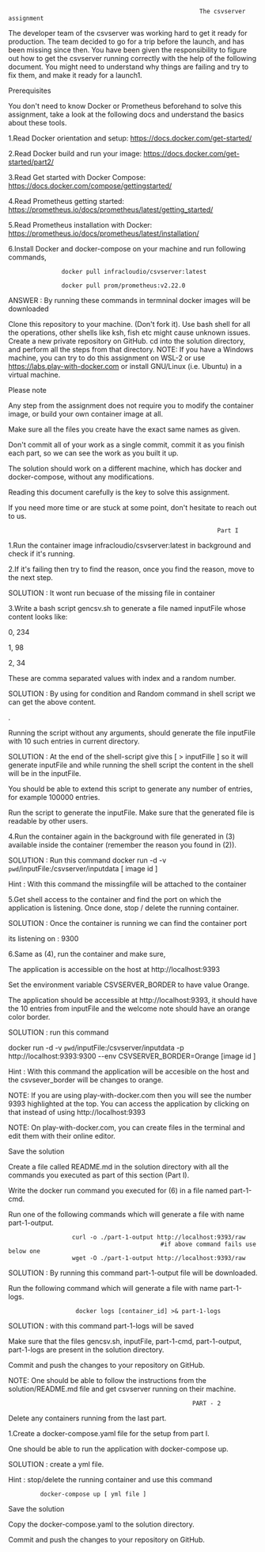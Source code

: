                                                           The csvserver assignment
																													
The developer team of the csvserver was working hard to get it ready for production. The team decided to go for a trip before the launch, and has been missing since then. You have been given the responsibility to figure out how to get the csvserver running correctly with the help of the following document. You might need to understand why things are failing and try to fix them, and make it ready for a launch1.

Prerequisites
 
You don't need to know Docker or Prometheus beforehand to solve this assignment, take a look at the following docs and understand the basics about these tools.

1.Read Docker orientation and setup: https://docs.docker.com/get-started/

2.Read Docker build and run your image: https://docs.docker.com/get-started/part2/

3.Read Get started with Docker Compose: https://docs.docker.com/compose/gettingstarted/

4.Read Prometheus getting started: https://prometheus.io/docs/prometheus/latest/getting_started/

5.Read Prometheus installation with Docker: https://prometheus.io/docs/prometheus/latest/installation/

6.Install Docker and docker-compose on your machine and run following commands,

                   docker pull infracloudio/csvserver:latest

                   docker pull prom/prometheus:v2.22.0

ANSWER : By running these commands in termninal docker images will be downloaded


Clone this repository to your machine. (Don't fork it).
Use bash shell for all the operations, other shells like ksh, fish etc might cause unknown issues.
Create a new private repository on GitHub.
cd into the solution directory, and perform all the steps from that directory.
NOTE: If you have a Windows machine, you can try to do this assignment on WSL-2 or use https://labs.play-with-docker.com or install GNU/Linux (i.e. Ubuntu) in a virtual machine.

Please note

Any step from the assignment does not require you to modify the container image, or build your own container image at all.

Make sure all the files you create have the exact same names as given.

Don't commit all of your work as a single commit, commit it as you finish each part, so we can see the work as you built it up.

The solution should work on a different machine, which has docker and docker-compose, without any modifications.

Reading this document carefully is the key to solve this assignment.

If you need more time or are stuck at some point, don't hesitate to reach out to us.



                                                               Part I
																															 
																															 
1.Run the container image infracloudio/csvserver:latest in background and check if it's running.




2.If it's failing then try to find the reason, once you find the reason, move to the next step.




SOLUTION : It wont run becuase of the missing file in container






3.Write a bash script gencsv.sh to generate a file named inputFile whose content looks like:

 0, 234
 
 1, 98
 
 2, 34
 
 
These are comma separated values with index and a random number.





SOLUTION : By using for condition and Random command in shell script we can get the above content.









.





Running the script without any arguments, should generate the file inputFile with 10 such entries in current directory.




SOLUTION : At the end of the shell-script give this [ > inputFille ] so it will generate inputFile and while running the shell script the content in the shell will be in the inputFile.








You should be able to extend this script to generate any number of entries, for example 100000 entries.





Run the script to generate the inputFile. Make sure that the generated file is readable by other users.





4.Run the container again in the background with file generated in (3) available inside the container (remember the reason you found in (2)).



SOLUTION : 
Run this command
docker run -d -v `pwd`/inputFile:/csvserver/inputdata [ image id ]

Hint : With this command the missingfile will be attached to the container




5.Get shell access to the container and find the port on which the application is listening. Once done, stop / delete the running container.



SOLUTION : Once the container is running we can find the container port 

its listening on : 9300




6.Same as (4), run the container and make sure,



The application is accessible on the host at http://localhost:9393



Set the environment variable CSVSERVER_BORDER to have value Orange.


The application should be accessible at http://localhost:9393, it should have the 10 entries from inputFile and the welcome note should have an orange color border.



 SOLUTION :
 run this command 
 
 docker run -d -v `pwd`/inputFile:/csvserver/inputdata -p http://localhost:9393:9300 --env CSVSERVER_BORDER=Orange [image id ]
 
 Hint : With this command the application will be accesible on the host and the csvsever_border  will be changes to orange.


NOTE: If you are using play-with-docker.com then you will see the number 9393 highlighted at the top. You can access the application by clicking on that instead of using http://localhost:9393



NOTE: On play-with-docker.com, you can create files in the terminal and edit them with their online editor.



Save the solution


Create a file called README.md in the solution directory with all the commands you executed as part of this section (Part I).


Write the docker run command you executed for (6) in a file named part-1-cmd.


Run one of the following commands which will generate a file with name part-1-output.


                      curl -o ./part-1-output http://localhost:9393/raw
											   #if above command fails use below one
                      wget -O ./part-1-output http://localhost:9393/raw
											
SOLUTION : By running this command part-1-output file will be downloaded.


Run the following command which will generate a file with name part-1-logs.


                       docker logs [container_id] >& part-1-logs
											 
SOLUTION : with this command part-1-logs will be saved



Make sure that the files gencsv.sh, inputFile, part-1-cmd, part-1-output, part-1-logs are present in the solution directory.


Commit and push the changes to your repository on GitHub.



NOTE: One should be able to follow the instructions from the solution/README.md file and get csvserver running on their machine.


                                                        PART - 2
																												
																												
																												
																												
																												
Delete any containers running from the last part.





1.Create a docker-compose.yaml file for the setup from part I.




One should be able to run the application with docker-compose up.


SOLUTION : create a yml file.

Hint : stop/delete the running container and use this command

             docker-compose up [ yml file ]




Save the solution


Copy the docker-compose.yaml to the solution directory.


Commit and push the changes to your repository on GitHub.





